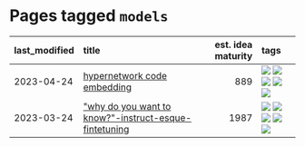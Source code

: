 # Pages tagged `models`

|last_modified|title|est. idea maturity|tags
|:---|:---|---:|:---|
|2023-04-24|[hypernetwork code embedding](../hypernetwork_embedding_for_code.md)|889|[![](https://img.shields.io/badge/tag-LLM-43d799)](../tags/LLM.md) [![](https://img.shields.io/badge/tag-embeddings-e168be)](../tags/embeddings.md) [![](https://img.shields.io/badge/tag-machinelearning-b25b5)](../tags/machinelearning.md) [![](https://img.shields.io/badge/tag-models-ff6770)](../tags/models.md) [![](https://img.shields.io/badge/tag-nlp-96f12e)](../tags/nlp.md)|
|2023-03-24|["why do you want to know?"-instruct-esque-fintetuning](../whydoyouwantoknow.md)|1987|[![](https://img.shields.io/badge/tag-aiethics-4d35f9)](../tags/aiethics.md) [![](https://img.shields.io/badge/tag-alignment-4bcfd8)](../tags/alignment.md) [![](https://img.shields.io/badge/tag-dialogue-fda5ff)](../tags/dialogue.md) [![](https://img.shields.io/badge/tag-models-ff6770)](../tags/models.md) [![](https://img.shields.io/badge/tag-wip-eac1b9)](../tags/wip.md)|